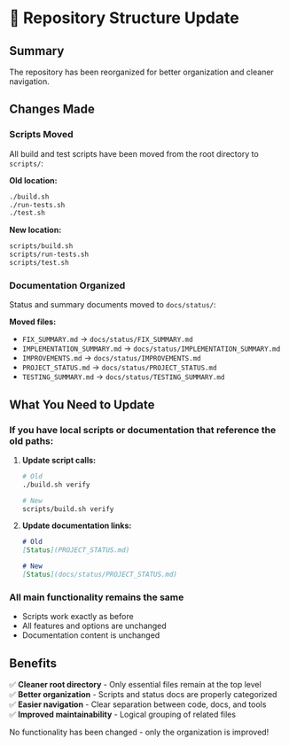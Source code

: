 # 📁 Repository Structure Update

## Summary

The repository has been reorganized for better organization and cleaner navigation.

## Changes Made

### Scripts Moved
All build and test scripts have been moved from the root directory to `scripts/`:

**Old location:**
```bash
./build.sh
./run-tests.sh
./test.sh
```

**New location:**
```bash
scripts/build.sh
scripts/run-tests.sh
scripts/test.sh
```

### Documentation Organized
Status and summary documents moved to `docs/status/`:

**Moved files:**
- `FIX_SUMMARY.md` → `docs/status/FIX_SUMMARY.md`
- `IMPLEMENTATION_SUMMARY.md` → `docs/status/IMPLEMENTATION_SUMMARY.md`
- `IMPROVEMENTS.md` → `docs/status/IMPROVEMENTS.md`
- `PROJECT_STATUS.md` → `docs/status/PROJECT_STATUS.md`
- `TESTING_SUMMARY.md` → `docs/status/TESTING_SUMMARY.md`

## What You Need to Update

### If you have local scripts or documentation that reference the old paths:

1. **Update script calls:**
   ```bash
   # Old
   ./build.sh verify
   
   # New
   scripts/build.sh verify
   ```

2. **Update documentation links:**
   ```markdown
   # Old
   [Status](PROJECT_STATUS.md)
   
   # New
   [Status](docs/status/PROJECT_STATUS.md)
   ```

### All main functionality remains the same
- Scripts work exactly as before
- All features and options are unchanged
- Documentation content is unchanged

## Benefits

✅ **Cleaner root directory** - Only essential files remain at the top level  
✅ **Better organization** - Scripts and status docs are properly categorized  
✅ **Easier navigation** - Clear separation between code, docs, and tools  
✅ **Improved maintainability** - Logical grouping of related files  

No functionality has been changed - only the organization is improved!